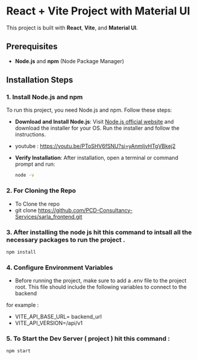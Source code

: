 # React + Vite Project with Material UI

This project is built with **React**, **Vite**, and **Material UI**.

## Prerequisites
- **Node.js** and **npm** (Node Package Manager)

## Installation Steps

### 1. Install Node.js and npm
To run this project, you need Node.js and npm. Follow these steps:

- **Download and Install Node.js**: Visit [Node.js official website](https://nodejs.org/) and download the installer for your OS. Run the installer and follow the instructions.

- youtube : https://youtu.be/PToSHV6fSNU?si=yAnmljvHTgVBkej2
  
- **Verify Installation**: After installation, open a terminal or command prompt and run:
  ```bash
  node -v

### 2. For Cloning the Repo
- To Clone the repo 
- git clone https://github.com/PCD-Consultancy-Services/sarla_frontend.git

### 3. After installing the node js hit this command to intsall all the necessary packages to run the project . 
  ```bash
  npm install
  ```

### 4. Configure Environment Variables
- Before running the project, make sure to add a .env file to the project root. This file should include the following variables to connect to the backend

for example :
- VITE_API_BASE_URL= backend_url
- VITE_API_VERSION=/api/v1


### 5. To Start the Dev Server ( project ) hit this command :
  ```bash
  npm start
  ```



